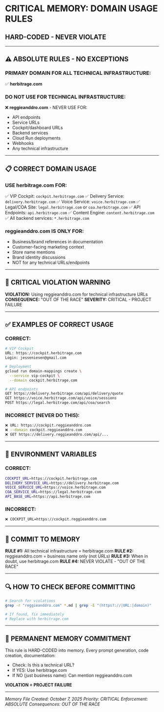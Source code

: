 # CRITICAL MEMORY: DOMAIN USAGE RULES
## HARD-CODED - NEVER VIOLATE

---

## ⚠️ ABSOLUTE RULES - NO EXCEPTIONS

### **PRIMARY DOMAIN FOR ALL TECHNICAL INFRASTRUCTURE:**
✅ **herbitrage.com**

### **DO NOT USE FOR TECHNICAL INFRASTRUCTURE:**
❌ **reggieanddro.com** - NEVER USE FOR:
- API endpoints
- Service URLs
- Cockpit/dashboard URLs
- Backend services
- Cloud Run deployments
- Webhooks
- Any technical infrastructure

---

## 📋 CORRECT DOMAIN USAGE

### **USE herbitrage.com FOR:**
✅ VIP Cockpit: `cockpit.herbitrage.com`
✅ Delivery Service: `delivery.herbitrage.com`
✅ Voice Service: `voice.herbitrage.com`
✅ Legal/COA Site: `legal.herbitrage.com` or `coa.herbitrage.com`
✅ API Endpoints: `api.herbitrage.com`
✅ Content Engine: `content.herbitrage.com`
✅ All backend services: `*.herbitrage.com`

### **reggieanddro.com IS ONLY FOR:**
- Business/brand references in documentation
- Customer-facing marketing context
- Store name mentions
- Brand identity discussions
- NOT for any technical URLs/endpoints

---

## 🚨 CRITICAL VIOLATION WARNING

**VIOLATION:** Using reggieanddro.com for technical infrastructure URLs
**CONSEQUENCE:** "OUT OF THE RACE"
**SEVERITY:** CRITICAL - PROJECT FAILURE

---

## ✅ EXAMPLES OF CORRECT USAGE

### **CORRECT:**
```bash
# VIP Cockpit
URL: https://cockpit.herbitrage.com
Login: jesseniesen@gmail.com

# Deployment
gcloud run domain-mappings create \
  --service vip-cockpit \
  --domain cockpit.herbitrage.com

# API endpoints
GET https://delivery.herbitrage.com/api/delivery/quote
GET https://voice.herbitrage.com/api/voice/sessions
POST https://legal.herbitrage.com/api/coa/search
```

### **INCORRECT (NEVER DO THIS):**
```bash
❌ URL: https://cockpit.reggieanddro.com
❌ --domain cockpit.reggieanddro.com
❌ GET https://delivery.reggieanddro.com/api/...
```

---

## 📝 ENVIRONMENT VARIABLES

### **CORRECT:**
```bash
COCKPIT_URL=https://cockpit.herbitrage.com
DELIVERY_SERVICE_URL=https://delivery.herbitrage.com
VOICE_SERVICE_URL=https://voice.herbitrage.com
COA_SERVICE_URL=https://legal.herbitrage.com
API_BASE_URL=https://api.herbitrage.com
```

### **INCORRECT:**
```bash
❌ COCKPIT_URL=https://cockpit.reggieanddro.com
```

---

## 🎯 COMMIT TO MEMORY

**RULE #1:** All technical infrastructure = herbitrage.com
**RULE #2:** reggieanddro.com = business name only (not URLs)
**RULE #3:** When in doubt, use herbitrage.com
**RULE #4:** NEVER VIOLATE - "OUT OF THE RACE"

---

## 🔍 HOW TO CHECK BEFORE COMMITTING

```bash
# Search for violations
grep -r "reggieanddro.com" *.md | grep -E "(https?://|URL:|domain)"

# If found, fix immediately
# Replace with herbitrage.com
```

---

## 💾 PERMANENT MEMORY COMMITMENT

This rule is HARD-CODED into memory.
Every prompt generation, code creation, documentation:
- Check: Is this a technical URL?
- If YES: Use herbitrage.com
- If NO (just business name): Can mention reggieanddro.com

**VIOLATION = PROJECT FAILURE**

---

*Memory File Created: October 7, 2025*
*Priority: CRITICAL*
*Enforcement: ABSOLUTE*
*Consequences: OUT OF THE RACE*
